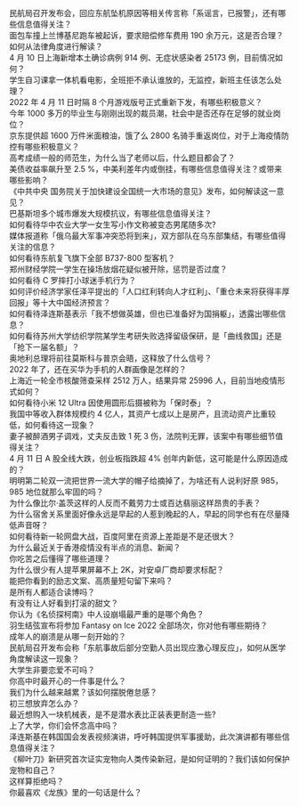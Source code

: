 民航局召开发布会，回应东航坠机原因等相关传言称「系谣言，已报警」，还有哪些信息值得关注？  
面包车撞上兰博基尼跑车被起诉，要求赔偿修车费用 190 余万元，这是否合理？如何从法律角度进行解读？  
4 月 10 日上海新增本土确诊病例 914 例、无症状感染者 25173 例，目前情况如何？  
学生自习课拿一体机看电影，全班拒不承认谁放的，无监控，新班主任该怎么处理？  
2022 年 4 月 11 日时隔 8 个月游戏版号正式重新下发，有哪些积极意义？  
今年 1000 多万的毕业生与刚刚出现的裁员潮，社会中是否还存在足够的就业岗位？  
京东提供超 1600 万件米面粮油，饿了么 2800 名骑手重返岗位，对于上海疫情防控有哪些积极意义？  
高考成绩一般的师范生，为什么当了老师以后，什么题目都会了？  
美债收益率飙升至 2.5 %，中美利差年内或倒挂，有哪些信息值得关注？或带来哪些影响？  
《中共中央 国务院关于加快建设全国统一大市场的意见》发布，如何解读这一意见？  
巴基斯坦多个城市爆发大规模抗议，有哪些信息值得关注？  
如何看待华中农业大学一女生写小作文称被变态男尾随多次?  
媒体报道称「俄乌最大军事冲突恐将到来」，双方部队在乌东部集结，有哪些值得关注的信息？  
如何看待东航复飞旗下全部 B737-800 型客机？  
郑州财经学院一学生在操场放烟花疑似被开除，惩罚是否过度？  
如何看待 C 罗摔打小球迷手机行为？  
如何评价经济学家任泽平提出的「人口红利转向人才红利」、「重仓未来将获得丰厚回报」等十大中国经济预言？  
如何看待泽连斯基表示「我不想做英雄，但也已准备好为国捐躯」，透露出哪些信息？  
如何看待苏州大学纺织学院某学生考研失败选择留级保研，是「曲线救国」还是「抢下一届名额」？  
奥地利总理将前往莫斯科与普京会晤，这释放了什么信号？  
2022 年了，还在买华为手机的人群画像是怎样的？  
上海近一轮全市核酸筛查采样 2512 万人，结果异常 25996 人，目前当地疫情形式如何？  
如何看待小米 12 Ultra 因使用圆形后摄被称为「保时泰」？  
我国中等收入群体规模约 4 亿人，其资产七成以上是房产，且流动资产比重较低，如何看待这一现象？  
妻子被醉酒男子调戏，丈夫反击致 1 死 3 伤，法院判无罪，该案中有哪些细节值得关注？  
4 月 11 日 A 股全线大跌，创业板指跌超 4% 创年内新低，这可能是什么原因造成的？  
明明第二轮双一流把世界一流大学的帽子给摘掉了，为啥还有人说利好原 985，985 地位就那么牢固的吗？  
为什么像比尔·盖茨这样的人反而不戴劳力士或百达翡丽这样昂贵的手表？  
为什么宿舍关系里面好像永远是早起的人惹到晚起的人，早起的同学也有在尽量降低声音呀？  
如何看待新一轮网盘大战，百度阿里在资源上差距是不是还很大？  
为什么最近关于香港疫情没有半点的消息、新闻？  
你吃苦之后懂得了哪些道理？  
为什么很少有人提苹果屏幕不上 2K，对安卓厂商却要求标配？  
能把你看到的励志文案、高质量短句留下来吗？  
是所有人都适合读博吗？  
有没有让人好看到打滚的甜文？  
你认为《名侦探柯南》中人设崩塌最严重的是哪个角色？  
羽生结弦宣布将参加 Fantasy on Ice 2022 全部场次，你对他有哪些期待？  
成年人的崩溃是从哪一刻开始的？  
民航局召开发布会称「东航事故后部分空勤人员出现应激心理反应」，如何从医学角度解读这一现象？  
大学生非要恋爱不可吗？  
你高中时最开心的一件事是什么？  
我们为什么越来越累？该如何摆脱倦怠感？  
初三想放弃怎么办？  
最近想购入一块机械表，是不是潜水表比正装表更耐造一些?  
上了大学，你们会怀念高中吗？  
泽连斯基在韩国国会发表视频演讲，呼吁韩国提供军事援助，此次演讲都有哪些信息值得关注？  
《柳叶刀》新研究首次证实宠物向人类传染新冠，是如何证明的？我们该如何保护宠物和自己？  
这样算拒绝吗？  
你最喜欢《龙族》里的一句话是什么？  
